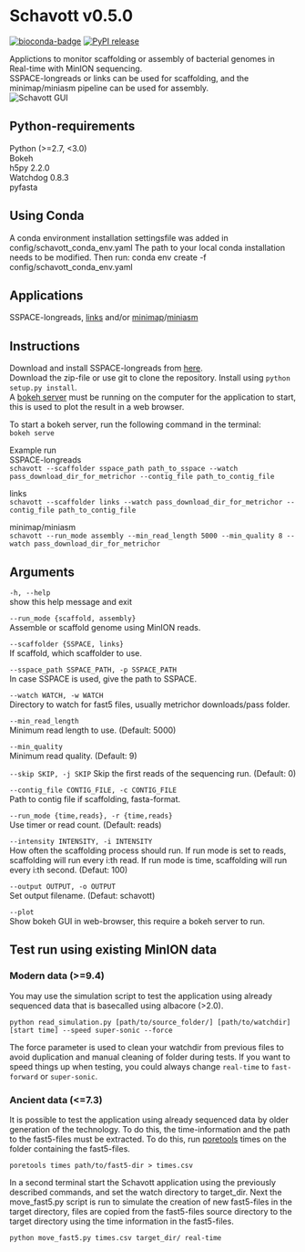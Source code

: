 Schavott v0.5.0
========
[![bioconda-badge](https://img.shields.io/badge/install%20with-bioconda-brightgreen.svg?style=flat-square)](http://bioconda.github.io) [![PyPI release](https://img.shields.io/pypi/v/schavott.svg)](https://pypi.python.org/pypi/schavott/)

Applictions to monitor scaffolding or assembly of bacterial genomes in Real-time with MinION sequencing.  
SSPACE-longreads or links can be used for scaffolding, and the minimap/miniasm pipeline can be used for assembly.  
![Schavott GUI](https://github.com/emilhaegglund/schavott/blob/master/gui.png)

Python-requirements
-------------
Python (>=2.7, <3.0)  
Bokeh  
h5py 2.2.0  
Watchdog 0.8.3  
pyfasta  

Using Conda
-------------
A conda environment installation settingsfile was added in config/schavott_conda_env.yaml
The path to your local conda installation needs to be modified. Then run:
conda env create -f config/schavott_conda_env.yaml

Applications
-------------
SSPACE-longreads, [links](https://github.com/warrenlr/LINKS) and/or [minimap](https://github.com/lh3/minimap)/[miniasm](https://github.com/lh3/miniasm)

Instructions
------------
Download and install SSPACE-longreads from [here](http://www.baseclear.com/genomics/bioinformatics/basetools/SSPACE-longread).  
Download the zip-file or use git to clone the repository. Install using `python setup.py install`.  
A [bokeh server](http://bokeh.pydata.org/en/latest/) must be running on the computer for the application to start, this is used to plot the result in a web browser.  

To start a bokeh server, run the following command in the terminal:  
`bokeh serve`   


Example run  
SSPACE-longreads  
`schavott --scaffolder sspace_path path_to_sspace --watch pass_download_dir_for_metrichor --contig_file path_to_contig_file`  

links  
`schavott --scaffolder links --watch pass_download_dir_for_metrichor --contig_file path_to_contig_file`  

minimap/miniasm   
`schavott --run_mode assembly --min_read_length 5000 --min_quality 8 --watch pass_download_dir_for_metrichor`  


Arguments
---------
`-h, --help`  
show this help message and exit  
  
`--run_mode {scaffold, assembly}`  
Assemble or scaffold genome using MinION reads.  
  
`--scaffolder {SSPACE, links}`  
If scaffold, which scaffolder to use.  
  
`--sspace_path SSPACE_PATH, -p SSPACE_PATH `  
In case SSPACE is used, give the path to SSPACE.  
  
`--watch WATCH, -w WATCH`  
Directory to watch for fast5 files, usually metrichor downloads/pass folder.  
  
`--min_read_length`  
Minimum read length to use. (Default: 5000)  
  
`--min_quality`  
Minimum read quality. (Default: 9)

`--skip SKIP, -j SKIP`
Skip the first reads of the sequencing run. (Default: 0)
  
`--contig_file CONTIG_FILE, -c CONTIG_FILE`  
Path to contig file if scaffolding, fasta-format.  
  
`--run_mode {time,reads}, -r {time,reads}`  
Use timer or read count. (Default: reads)  
  
`--intensity INTENSITY, -i INTENSITY`  
How often the scaffolding process should run. If run mode is set to reads, scaffolding will run every i:th read. If run mode is time, scaffolding will run every i:th second. (Defaut: 100)  
  
`--output OUTPUT, -o OUTPUT`  
Set output filename. (Defaut: schavott)  
  
`--plot`  
Show bokeh GUI in web-browser, this require a bokeh server to run.

Test run using existing MinION data
------------------------------

### Modern data (>=9.4)

You may use the simulation script to test the application using already sequenced data that is basecalled using albacore (>2.0). 

```
python read_simulation.py [path/to/source_folder/] [path/to/watchdir] [start time] --speed super-sonic --force 
```

The force parameter is used to clean your watchdir from previous files to avoid duplication and manual cleaning of folder during tests. If you want to speed things up when testing, you could always change `real-time` to `fast-forward` or `super-sonic`.

### Ancient data (<=7.3)

It is possible to test the application using already sequenced data by older generation of the technology. To do this, the time-information and the path to the fast5-files must be extracted. To do this, run [poretools](https://github.com/arq5x/poretools) times on the folder containing the fast5-files.

```poretools times path/to/fast5-dir > times.csv```  

In a second terminal start the Schavott application using the previously described commands, and set the watch directory to target_dir. Next the move_fast5.py script is run to simulate the creation of new fast5-files in the target directory, files are copied from the fast5-files source directory to the target directory using the time information in the fast5-files.

```
python move_fast5.py times.csv target_dir/ real-time
```
